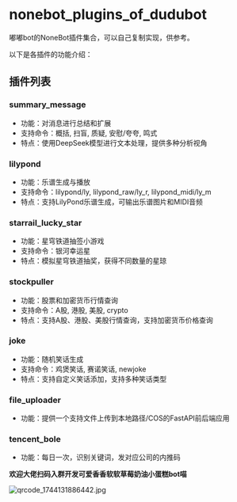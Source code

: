 # nonebot_plugins_of_dudubot

嘟嘟bot的NoneBot插件集合，可以自己复制实现，供参考。

以下是各插件的功能介绍：

## 插件列表

### summary_message
- 功能：对消息进行总结和扩展
- 支持命令：概括, 扫盲, 质疑, 安慰/夸夸, 鸣式
- 特点：使用DeepSeek模型进行文本处理，提供多种分析视角

### lilypond
- 功能：乐谱生成与播放
- 支持命令：lilypond/ly, lilypond_raw/ly_r, lilypond_midi/ly_m
- 特点：支持LilyPond乐谱生成，可输出乐谱图片和MIDI音频

### starrail_lucky_star
- 功能：星穹铁道抽签小游戏
- 支持命令：银河幸运星
- 特点：模拟星穹铁道抽奖，获得不同数量的星琼

### stockpuller
- 功能：股票和加密货币行情查询
- 支持命令：A股, 港股, 美股, crypto
- 特点：支持A股、港股、美股行情查询，支持加密货币价格查询

### joke
- 功能：随机笑话生成
- 支持命令：鸡煲笑话, 赛诺笑话, newjoke
- 特点：支持自定义笑话添加，支持多种笑话类型


### file_uploader
- 功能：提供一个支持文件上传到本地路径/COS的FastAPI前后端应用

### tencent_bole
- 功能：每日一次，识别关键词，发对应公司的内推码

**欢迎大佬扫码入群开发可爱香香软软草莓奶油小蛋糕bot喵**


![qrcode_1744131886442.jpg](https://7s-1304005994.cos.ap-singapore.myqcloud.com/qrcode_1744131886442.jpg)
